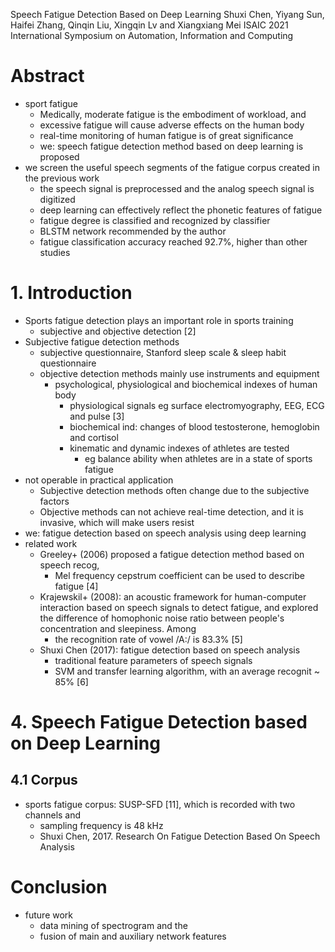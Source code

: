Speech Fatigue Detection Based on Deep Learning
Shuxi Chen, Yiyang Sun, Haifei Zhang, Qinqin Liu, Xingqin Lv and Xiangxiang Mei
ISAIC 2021 International Symposium on Automation, Information and Computing

# Abstract

* sport fatigue
  * Medically, moderate fatigue is the embodiment of workload, and
  * excessive fatigue will cause adverse effects on the human body
  * real-time monitoring of human fatigue is of great significance
  * we: speech fatigue detection method based on deep learning is proposed
* we screen the useful speech segments
  of the fatigue corpus created in the previous work
  * the speech signal is preprocessed and
    the analog speech signal is digitized
  * deep learning can effectively reflect the phonetic features of fatigue
  * fatigue degree is classified and recognized by classifier
  * BLSTM network recommended by the author
  * fatigue classification accuracy reached 92.7%, higher than other studies

# 1. Introduction

* Sports fatigue detection plays an important role in sports training
  * subjective and objective detection [2]
* Subjective fatigue detection methods
  * subjective questionnaire, Stanford sleep scale & sleep habit questionnaire
  * objective detection methods mainly use instruments and equipment
    * psychological, physiological and biochemical indexes of human body
      * physiological signals eg surface electromyography, EEG, ECG and pulse
        [3]
      * biochemical ind: changes of blood testosterone, hemoglobin and cortisol
      * kinematic and dynamic indexes of athletes are tested
        * eg balance ability when athletes are in a state of sports fatigue
* not operable in practical application
  * Subjective detection methods often change due to the subjective factors
  * Objective methods can not achieve real-time detection, and 
    it is invasive, which will make users resist
* we: fatigue detection based on speech analysis using deep learning
* related work
  * Greeley+ (2006) proposed a fatigue detection method based on speech recog,
    * Mel frequency cepstrum coefficient can be used to describe fatigue [4]
  * Krajewskil+ (2008): an acoustic framework for human-computer interaction
    based on speech signals to detect fatigue, and explored the difference of
    homophonic noise ratio between people's concentration and sleepiness. Among
    * the recognition rate of vowel /A:/ is 83.3% [5]
  * Shuxi Chen (2017): fatigue detection based on speech analysis
    * traditional feature parameters of speech signals
    * SVM and transfer learning algorithm, with an average recognit ~ 85% [6]

# 4. Speech Fatigue Detection based on Deep Learning

## 4.1 Corpus

* sports fatigue corpus: SUSP-SFD [11], which is recorded with two channels and
  * sampling frequency is 48 kHz
  * Shuxi Chen, 2017. Research On Fatigue Detection Based On Speech Analysis

# Conclusion

* future work
  * data mining of spectrogram and the
  * fusion of main and auxiliary network features

